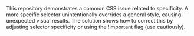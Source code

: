 This repository demonstrates a common CSS issue related to specificity.  A more specific selector unintentionally overrides a general style, causing unexpected visual results. The solution shows how to correct this by adjusting selector specificity or using the !important flag (use cautiously).